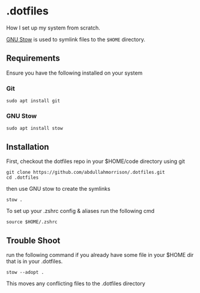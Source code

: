 # .dotfiles
How I set up my system from scratch.

[GNU Stow](https://www.youtube.com/watch?v=y6XCebnB9gs) is used to symlink files to the `$HOME` directory.

## Requirements
Ensure you have the following installed on your system

### Git
```
sudo apt install git
```

### GNU Stow
```
sudo apt install stow
```
## Installation
First, checkout the dotfiles repo in your $HOME/code directory using git
```
git clone https://github.com/abdullahmorrison/.dotfiles.git
cd .dotfiles
```
then use GNU stow to create the symlinks
```
stow .
```
To set up your .zshrc config & aliases run the following cmd
```
source $HOME/.zshrc
```

## Trouble Shoot
run the following command if you already have some file in your $HOME dir that is in your .dotfiles. 
```
stow --adopt .
```
This moves any conflicting files to the .dotfiles directory
